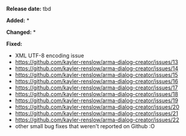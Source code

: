 **Release date:** tbd

**Added:**
* 

**Changed:**
* 

**Fixed:**
* XML UTF-8 encoding issue
* https://github.com/kayler-renslow/arma-dialog-creator/issues/13
* https://github.com/kayler-renslow/arma-dialog-creator/issues/14
* https://github.com/kayler-renslow/arma-dialog-creator/issues/15
* https://github.com/kayler-renslow/arma-dialog-creator/issues/16
* https://github.com/kayler-renslow/arma-dialog-creator/issues/17
* https://github.com/kayler-renslow/arma-dialog-creator/issues/18
* https://github.com/kayler-renslow/arma-dialog-creator/issues/19
* https://github.com/kayler-renslow/arma-dialog-creator/issues/20
* https://github.com/kayler-renslow/arma-dialog-creator/issues/21
* https://github.com/kayler-renslow/arma-dialog-creator/issues/22
* other small bug fixes that weren't reported on Github :O